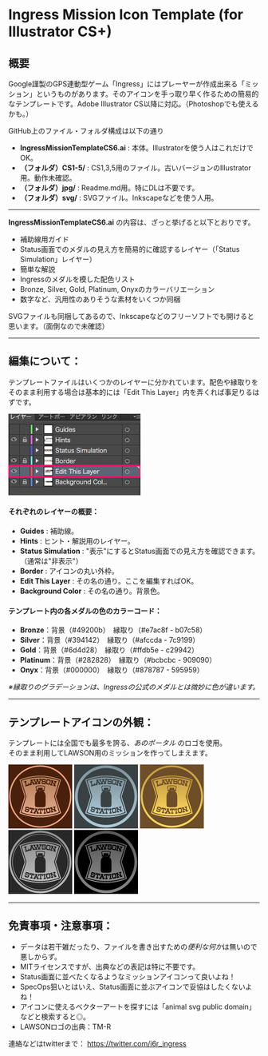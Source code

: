 # Ingress Mission Icon Template (for Illustrator CS+)
## 概要

Google謹製のGPS連動型ゲーム「Ingress」にはプレーヤーが作成出来る「ミッション」というものがあります。そのアイコンを手っ取り早く作るための簡易的なテンプレートです。Adobe Illustrator CS以降に対応。（Photoshopでも使えるかも。）

GitHub上のファイル・フォルダ構成は以下の通り
  - **IngressMissionTemplateCS6.ai** : 本体。Illustratorを使う人はこれだけでOK。
  - **（フォルダ）CS1-5/** : CS1,3,5用のファイル。古いバージョンのIllustrator用。動作未確認。 
  - **（フォルダ）jpg/** : Readme.md用。特にDLは不要です。
  - **（フォルダ）svg/** : SVGファイル。Inkscapeなどを使う人用。


----
**IngressMissionTemplateCS6.ai** の内容は、ざっと挙げると以下とおりです。
  - 補助線用ガイド
  - Status画面でのメダルの見え方を簡易的に確認するレイヤー（「Status Simulation」レイヤー）
  - 簡単な解説
  - Ingressのメダルを模した配色リスト
  - Bronze, Silver, Gold, Platinum, Onyxのカラーバリエーション
  - 数字など、汎用性のありそうな素材をいくつか同梱

SVGファイルも同梱してあるので、Inkscapeなどのフリーソフトでも開けると思います。（面倒なので未確認）

----

## 編集について：

テンプレートファイルはいくつかのレイヤーに分かれています。配色や縁取りをそのまま利用する場合は基本的には「Edit This Layer」内を弄くれば事足りるはずです。

![Edit This Layer](https://raw.githubusercontent.com/i6r-ingress/Ingress-Mission-Icon-Template/master/jpg/Readme_Layer.jpg)  


#### それぞれのレイヤーの概要：

  - **Guides** : 補助線。
  - **Hints** : ヒント・解説用のレイヤー。
  - **Status Simulation** : "表示"にするとStatus画面での見え方を確認できます。（通常は"非表示"）
  - **Border** : アイコンの丸い外枠。
  - **Edit This Layer** : その名の通り。ここを編集すればOK。
  - **Background Color** : その名の通り。背景色。


#### テンプレート内の各メダルの色のカラーコード：

  - **Bronze**：背景（#49200b）　縁取り（#e7ac8f - b07c58）  
  - **Silver**：背景（#394142）　縁取り（#afccda - 7c9199）  
  - **Gold**：背景（#6d4d28）　縁取り（#ffdb5e - c29942）  
  - **Platinum**：背景（#282828）　縁取り（#bcbcbc - 909090）  
  - **Onyx**：背景（#000000）　縁取り（#878787 - 595959）  

*※縁取りのグラデーションは、Ingressの公式のメダルとは微妙に色が違います。*

----

## テンプレートアイコンの外観：

テンプレートには全国でも最多を誇る、*あのポータル* のロゴを使用。  
そのまま利用してLAWSON用のミッションを作ってしまえます。

![Bronze](https://raw.githubusercontent.com/i6r-ingress/Ingress-Mission-Icon-Template/master/jpg/Bronze.jpg)
![Silver](https://raw.githubusercontent.com/i6r-ingress/Ingress-Mission-Icon-Template/master/jpg/Silver.jpg)
![Gold](https://raw.githubusercontent.com/i6r-ingress/Ingress-Mission-Icon-Template/master/jpg/Gold.jpg)
![Platinum](https://raw.githubusercontent.com/i6r-ingress/Ingress-Mission-Icon-Template/master/jpg/Platinum.jpg)
![Onyx](https://raw.githubusercontent.com/i6r-ingress/Ingress-Mission-Icon-Template/master/jpg/Onyx.jpg)

----

## 免責事項・注意事項：

  - データは若干雑だったり、ファイルを書き出すための*便利な何か*は無いので悪しからず。  
  - MITライセンスですが、出典などの表記は特に不要です。
  - Status画面に並べたくなるようなミッションアイコンって良いよね！
  - SpecOps狙いとはいえ、Status画面に並ぶアイコンで妥協はしたくないよね！
  - アイコンに使えるベクターアートを探すには「animal svg public domain」などと検索すると◎。
  - LAWSONロゴの出典：TM-R

連絡などはtwitterまで：
<https://twitter.com/i6r_ingress>
